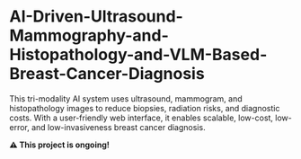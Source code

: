 # AI-Driven-Ultrasound-Mammography-and-Histopathology-and-VLM-Based-Breast-Cancer-Diagnosis
This tri-modality AI system uses ultrasound, mammogram, and histopathology images to reduce biopsies, radiation risks, and diagnostic costs. With a user-friendly web interface, it enables scalable, low-cost, low-error, and low-invasiveness breast cancer diagnosis.

**⚠️ This project is ongoing!**
